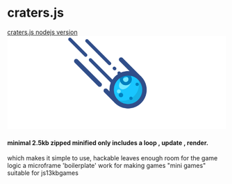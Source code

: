 # craters.js
[craters.js nodejs version](https://github.com/swashvirus/node-craters.js)
![](final.gif)
#### minimal 2.5kb zipped minified only includes a loop , update , render.
which makes it simple to use, hackable leaves enough room for the game logic
a microframe 'boilerplate' work for making games "mini games" suitable for js13kbgames